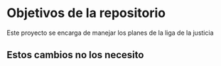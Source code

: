 # Objetivos de la repositorio

Este proyecto se encarga de manejar los planes de la liga de la justicia


## Estos cambios no los necesito
